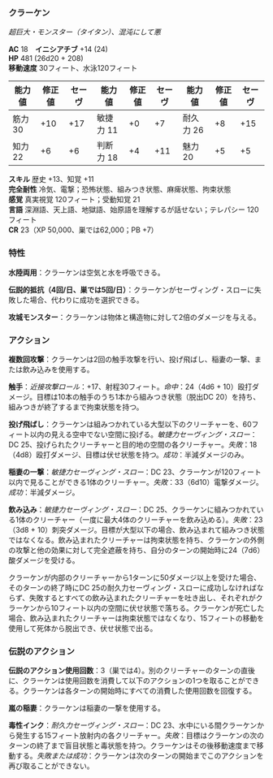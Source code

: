 ### クラーケン
*超巨大・モンスター（タイタン）、混沌にして悪*

**AC** 18　**イニシアチブ** +14 (24)  
**HP** 481 (26d20 + 208)  
**移動速度** 30フィート、水泳120フィート

| 能力値 | 修正値 | セーヴ | 能力値 | 修正値 | セーヴ | 能力値 | 修正値 | セーヴ |
|--------|--------|--------|--------|--------|--------|--------|--------|--------|
| 筋力 30 | +10 | +17 | 敏捷力 11 | +0 | +7 | 耐久力 26 | +8 | +15 |
| 知力 22 | +6 | +6 | 判断力 18 | +4 | +11 | 魅力 20 | +5 | +5 |

**スキル** 歴史 +13、知覚 +11  
**完全耐性** 冷気、電撃；恐怖状態、組みつき状態、麻痺状態、拘束状態  
**感覚** 真実視覚 120フィート；受動知覚 21  
**言語** 深淵語、天上語、地獄語、始原語を理解するが話せない；テレパシー 120フィート  
**CR** 23（XP 50,000、巣では62,000；PB +7）

### 特性

**水陸両用**：クラーケンは空気と水を呼吸できる。

**伝説的抵抗（4回/日、巣では5回/日）**：クラーケンがセーヴィング・スローに失敗した場合、代わりに成功を選択できる。

**攻城モンスター**：クラーケンは物体と構造物に対して2倍のダメージを与える。

### アクション

**複数回攻撃**：クラーケンは2回の触手攻撃を行い、投げ飛ばし、稲妻の一撃、または飲み込みを使用する。

**触手**：*近接攻撃ロール*：+17、射程30フィート。*命中*：24（4d6 + 10）殴打ダメージ。目標は10本の触手のうち1本から組みつき状態（脱出DC 20）を持ち、組みつきが終了するまで拘束状態を持つ。

**投げ飛ばし**：クラーケンは組みつかれている大型以下のクリーチャーを、60フィート以内の見える空中でない空間に投げる。*敏捷力セーヴィング・スロー*：DC 25、投げられたクリーチャーと目的地の空間の各クリーチャー。*失敗*：18（4d8）殴打ダメージ、目標は伏せ状態を持つ。*成功*：半減ダメージのみ。

**稲妻の一撃**：*敏捷力セーヴィング・スロー*：DC 23、クラーケンが120フィート以内で見ることができる1体のクリーチャー。*失敗*：33（6d10）電撃ダメージ。*成功*：半減ダメージ。

**飲み込み**：*敏捷力セーヴィング・スロー*：DC 25、クラーケンに組みつかれている1体のクリーチャー（一度に最大4体のクリーチャーを飲み込める）。*失敗*：23（3d8 + 10）刺突ダメージ。目標が大型以下の場合、飲み込まれて組みつき状態ではなくなる。飲み込まれたクリーチャーは拘束状態を持ち、クラーケンの外側の攻撃と他の効果に対して完全遮蔽を持ち、自分のターンの開始時に24（7d6）酸ダメージを受ける。

クラーケンが内部のクリーチャーから1ターンに50ダメージ以上を受けた場合、そのターンの終了時にDC 25の耐久力セーヴィング・スローに成功しなければならず、失敗するとすべての飲み込まれたクリーチャーを吐き出し、それぞれがクラーケンから10フィート以内の空間に伏せ状態で落ちる。クラーケンが死亡した場合、飲み込まれたクリーチャーは拘束状態ではなくなり、15フィートの移動を使用して死体から脱出でき、伏せ状態で出る。

### 伝説のアクション

**伝説のアクション使用回数**：3（巣では4）。別のクリーチャーのターンの直後に、クラーケンは使用回数を消費して以下のアクションの1つを取ることができる。クラーケンは各ターンの開始時にすべての消費した使用回数を回復する。

**嵐の稲妻**：クラーケンは稲妻の一撃を使用する。

**毒性インク**：*耐久力セーヴィング・スロー*：DC 23、水中にいる間クラーケンから発生する15フィート放射内の各クリーチャー。*失敗*：目標はクラーケンの次のターンの終了まで盲目状態と毒状態を持つ。クラーケンはその後移動速度まで移動する。*失敗または成功*：クラーケンは次のターンの開始までこのアクションを再び取ることができない。